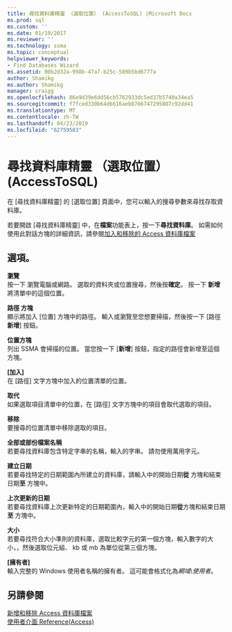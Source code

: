 ```yaml
---
title: 尋找資料庫精靈 （選取位置） (AccessToSQL) |Microsoft Docs
ms.prod: sql
ms.custom: ''
ms.date: 01/19/2017
ms.reviewer: ''
ms.technology: ssma
ms.topic: conceptual
helpviewer_keywords:
- Find Databases Wizard
ms.assetid: 00b2d32a-998b-47a7-b25c-589b5bd6777a
author: Shamikg
ms.author: Shamikg
manager: craigg
ms.openlocfilehash: 86e9d39e6dd56cb5762933dc5ed37b5740a34ea5
ms.sourcegitcommit: f7fced330b64d6616aeb8766747295807c92dd41
ms.translationtype: MT
ms.contentlocale: zh-TW
ms.lasthandoff: 04/23/2019
ms.locfileid: "62759583"
---
```

# <a name="find-databases-wizard-select-locations-accesstosql"></a>尋找資料庫精靈 （選取位置） (AccessToSQL)
在 [尋找資料庫精靈] 的 [選取位置] 頁面中，您可以輸入的搜尋參數來尋找存取資料庫。  
  
若要開啟 [尋找資料庫精靈] 中，在**檔案**功能表上，按一下**尋找資料庫**。 如需如何使用此對話方塊的詳細資訊，請參閱[加入和移除的 Access 資料庫檔案](adding-and-removing-access-database-files-accesstosql.md)  
  
## <a name="options"></a>選項。  
**瀏覽**  
按一下 瀏覽電腦或網路。 選取的資料夾或位置搜尋，然後按**確定**。 按一下 **新增**將清單中的這個位置。  
  
**路徑 方塊**  
顯示將加入 [位置] 方塊中的路徑。 輸入或瀏覽至您想要掃描，然後按一下 [路徑**新增**] 按鈕。  
  
**位置方塊**  
列出 SSMA 會掃描的位置。 當您按一下 [**新增**] 按鈕，指定的路徑會新增至這個方塊。  
  
**[加入]**  
在 [路徑] 文字方塊中加入的位置清單的位置。  
  
**取代**  
如果選取項目清單中的位置，在 [路徑] 文字方塊中的項目會取代選取的項目。  
  
**移除**  
要搜尋的位置清單中移除選取的項目。  
  
**全部或部份檔案名稱**  
若要尋找資料庫包含特定字串的名稱，輸入的字串。 請勿使用萬用字元。  
  
**建立日期**  
若要尋找特定的日期範圍內所建立的資料庫，請輸入中的開始日期**從** 方塊和結束日期**至** 方塊中。  
  
**上次更新的日期**  
若要尋找資料庫上次更新特定的日期範圍內，輸入中的開始日期**從**方塊和結束日期**至** 方塊中。  
  
**大小**  
若要尋找符合大小準則的資料庫，選取比較字元的第一個方塊，輸入數字的大小，，然後選取位元組、 kb 或 mb 為單位從第三個方塊。  
  
**[擁有者]**  
輸入完整的 Windows 使用者名稱的擁有者。 這可能會格式化為*網域*\\*使用者*。  
  
## <a name="see-also"></a>另請參閱  
[新增和移除 Access 資料庫檔案](adding-and-removing-access-database-files-accesstosql.md)  
[使用者介面 Reference(Access)](https://msdn.microsoft.com/af24c303-4a41-449b-9c86-d6558a97e839)  
  

